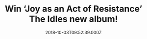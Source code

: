 ---
campaign-uuid: "c-2e6459b9-f11c-4043-827a-30bdf5651f12"
type: "Competition"
category: "Gifts"
date: "2018-10-03T09:52:39.000Z"
end-date: "2018-11-03T23:59:00.000Z"
disable-form: false
is_promoted: false
has_entry_page: true
title: "Win ‘Joy as an Act of Resistance’ The Idles new album!"
competition-description: "<p>Produced by Space and mixed by Adam Greenspan & Nick\
  \ Launay, ’Joy as an Act of Resistance.' takes aim at everything from toxic masculinity,\
  \ nationalism, immigration, and class inequality while maintaining a visceral, infectious\
  \ positivity. We have a copy of The Idles new album on vinyl edition to one of our\
  \ readers!</p>\n<p>Are you The Idles biggest fan? Click below for a chance to win!</p>\n"
hero-header: "Win ‘Joy as an Act of Resistance’ The Idles new album!"
terms-confirmation: "N/A"
banner-img: "https://assets.expresslyapp.com/asset-95b72567-88c7-46f0-a00f-7e6c657adfc7.jpg"
logo-left-href: "http://club.expressly.io"
logo-left-image: "https://assets.expresslyapp.com/asset-2459573b-b4f9-4715-b342-cb78ec75e392.jpg"
logo-left-title: "ClubExpressly"
bg-image-hero: "https://assets.expresslyapp.com/asset-9f2b3daf-b7b5-46c5-9f63-2c7c9a42ca2a.jpg"
bg-image-first: "https://assets.expresslyapp.com/asset-2e3fa6fd-524e-4674-b046-be8af4e44a0d.jpg"
section1-content: "</p>As the singer Joe Talbot summarizes: \"This album is an attempt\
  \ to be vulnerable to our audience and to encourage vulnerability; a brave naked\
  \ smile in this shitty new world. We have stripped back the songs and lyrics to\
  \ our bare flesh to allow each other to breathe, to celebrate our differences, and\
  \ act as an ode to communities and the individuals that forge them. Because without\
  \ our community, we'd be nothing.”</p>\n<p>If you can’t wait to listen to The Idles\
  \ brand new hits, enter the form below and it could be yours!\n<p>Good luck!</p>\n"
entry-title: "Win ‘Joy as an Act of Resistance’ The Idles new album!"
entry-content: "<p>Enter the draw to win ‘Joy as an Act of Resistance’ The Idles new\
  \ album by completing the form below before 23:59 on 3rd of November 2018.</p>\n"
has-winner: true
winner-title: "CONGRATULATIONS to Carol G. who won The Idles new album: 'Joy as an\
  \ Act of Resistance’"
winner-banner: "https://assets.expresslyapp.com/asset-f23ddbf1-8f14-4dce-a1bf-79df11bfa121.jpg"
prize-description: "‘Joy as an Act of Resistance’ The Idles new album."
special-conditions: "This competition is also available on: https://aaa.nme.com/competitions/idles-joy-as-an-act-of-resistance-album"
country-restrictions:
- "GB"
---